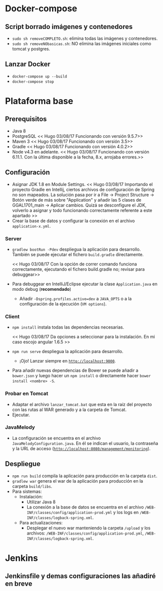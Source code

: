 # Docker-compose

## Script borrado imágenes y contenedores

* `sudo sh removeCOMPLETO.sh`: elimina todas las imágenes y contenedores.
* `sudo sh removeNObasicas.sh`: NO elimina las imágenes iniciales como tomcat y postgres.

## Lanzar Docker

* `docker-compose up --build`
* `docker-compose stop`



# Plataforma base

## Prerequisitos

* Java 8
* PostgreSQL << Hugo 03/08/17 Funcionando con versión 9.5.7>> 
* Maven 3 << Hugo 03/08/17 Funcionando con versión 3.5>> 
* Gradle << Hugo 03/08/17 Funcionando con versión 4.0.2>> 
* Node v4.3 en adelante. << Hugo 03/08/17 Funcionando con versión 6.11.1. 
                         Con la última disponible a la fecha, 8.x, arrojaba 
			 errores.>>

## Configuración

* Asignar JDK 1.8 en Module Settings.
	<< Hugo 03/08/17 Importando el proyecto Gradle en Intellij, ciertos archivos
	 de configuración de Spring no son mapeados. La solución pasa por ir a File -> 
	 Project Structure -> Botón verde de más sobre "Application" y añadir las 5 
	 clases de GGAL1701_main -> Aplicar cambios. Quizá se desconfigure el JDK, volverlo
	 a asignar y todo funcionando correctamente referente a este apartado >>
* Crear la base de datos y configurar la conexión en el archivo `application-x.yml`.


### Server

* `gradlew bootRun -Pdev` despliegua la aplicación para desarrollo. También se puede ejecutar el fichero `build.gradle` directamente.
	
	<< Hugo 03/08/17 Con la opción de correr comando funciona correctamente, 
	ejecutando el fichero build.gradle no; revisar para debuggear>> 

* Para debuggear en IntelliJ/Eclipse ejecutar la clase `Application.java` en modo debug (**recomendado**)
    * Añadir `-Dspring.profiles.active=dev` a `JAVA_OPTS` o a la configuración de la ejecución (`VM options`).  

### Client

* `npm install` instala todas las dependencias necesarias.

	<< Hugo 03/08/17 Da opciones a seleccionar para la instalación. En mi caso escojo angular 1.6.5 >> 

* `npm run serve` despliegua la aplicación para desarrollo.
    * ¡Ojo! Lanzar siempre en [`http://localhost:9000`](http://localhost:9000).


* Para añadir nuevas dependencias de Bower se puede añadir a `bower.json` y luego hacer un `npm install` o directamente hacer `bower install <nombre> -S`.

### Probar en Tomcat

* Adaptar el archivo `lanzar_tomcat.bat` que esta en la raíz del proyecto con las rutas al WAR generado y a la carpeta de Tomcat.
* Ejecutar.

### JavaMelody

* La configuración se encuentra en el archivo `JavaMelodyConfiguration.java`. En él se indican el usuario, la contraseña y la URL de acceso ([`http://localhost:8080/management/monitoring`]()).

## Despliegue

* `npm run build` compila la aplicación para producción en la carpeta `dist`.
* `gradlew war` genera el war de la aplicación para producción en la carpeta `build/libs`.
* Para sistemas:
    * Instalación:
        * Utilizar Java 8
        * La conexión a la base de datos se encuentra en el archivo `/WEB-INF/classes/config/application-prod.yml` y los logs en `/WEB-INF/classes/logback-spring.xml`.
    * Para actualizaciones:
        * Desplegar el nuevo war manteniendo la carpeta `/upload` y los archivos: `/WEB-INF/classes/config/application-prod.yml`, `/WEB-INF/classes/logback-spring.xml`.


# Jenkins

## Jenkinsfile y demas configuraciones las añadiré en breve
